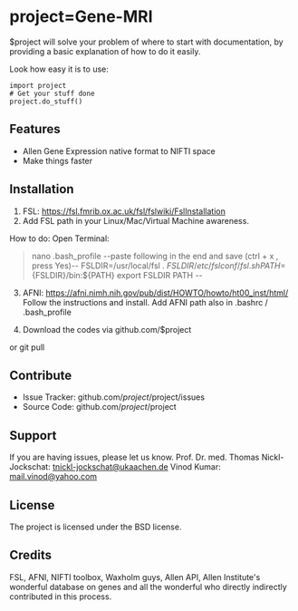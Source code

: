 project=Gene-MRI
========

$project will solve your problem of where to start with documentation,
by providing a basic explanation of how to do it easily.

Look how easy it is to use:

    import project
    # Get your stuff done
    project.do_stuff()

Features
--------

- Allen Gene Expression native format to NIFTI space
- Make things faster

Installation
------------

1. FSL: https://fsl.fmrib.ox.ac.uk/fsl/fslwiki/FslInstallation 
2. Add FSL path in your Linux/Mac/Virtual Machine awareness. 

How to do:
Open Terminal: 
> nano .bash_profile
--paste following in the end and save (ctrl + x , press Yes)-- 
FSLDIR=/usr/local/fsl
. ${FSLDIR}/etc/fslconf/fsl.sh
PATH=${FSLDIR}/bin:${PATH}
export FSLDIR PATH
--

3. AFNI: https://afni.nimh.nih.gov/pub/dist/HOWTO/howto/ht00_inst/html/
Follow the instructions and install. Add AFNI path also in .bashrc / .bash_profile 

4. Download the codes via github.com/$project

or git pull


Contribute
----------

- Issue Tracker: github.com/$project/$project/issues
- Source Code: github.com/$project/$project

Support
-------

If you are having issues, please let us know.
Prof. Dr. med. Thomas Nickl-Jockschat: tnickl-jockschat@ukaachen.de
Vinod Kumar: mail.vinod@yahoo.com

License
-------

The project is licensed under the BSD license.

Credits
-------
FSL, AFNI, NIFTI toolbox, Waxholm guys, Allen API, Allen Institute's wonderful database on genes and all the wonderful who directly indirectly contributed in this process. 